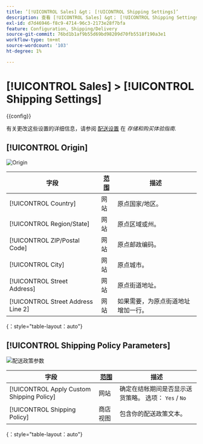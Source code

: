 ```yaml
---
title: ’[!UICONTROL Sales] &gt； [!UICONTROL Shipping Settings]’
description: 查看 [!UICONTROL Sales] &gt； [!UICONTROL Shipping Settings] 商务管理员页面。
exl-id: d7d46946-f8c9-4714-96c3-2173e28f7bfa
feature: Configuration, Shipping/Delivery
source-git-commit: 76bd1b1af9b55d69bd98209d70fb5518f190a3e1
workflow-type: tm+mt
source-wordcount: '103'
ht-degree: 1%

---
```


# [!UICONTROL Sales] > [!UICONTROL Shipping Settings]

{{config}}

有关更改这些设置的详细信息，请参阅 [配送设置](../../stores-purchase/shipping-settings.md) 在 _存储和购买体验指南_.

## [!UICONTROL Origin]

![Origin](./assets/shipping-settings-origin.png)<!-- zoom -->

| 字段 | [范围](../../getting-started/websites-stores-views.md#scope-settings) | 描述 |
|--- |--- |--- |
| [!UICONTROL Country] | 网站 | 原点国家/地区。 |
| [!UICONTROL Region/State] | 网站 | 原点区域或州。 |
| [!UICONTROL ZIP/Postal Code] | 网站 | 原点邮政编码。 |
| [!UICONTROL City] | 网站 | 原点城市。 |
| [!UICONTROL Street Address] | 网站 | 原点街道地址。 |
| [!UICONTROL Street Address Line 2] | 网站 | 如果需要，为原点街道地址增加一行。 |

{：style=&quot;table-layout：auto&quot;}

## [!UICONTROL Shipping Policy Parameters]

![配送政策参数](./assets/shipping-settings-shipping-policy-parameters.png)<!-- zoom -->

| 字段 | [范围](../../getting-started/websites-stores-views.md#scope-settings) | 描述 |
|--- |--- |--- |
| [!UICONTROL Apply Custom Shipping Policy] | 网站 | 确定在结帐期间是否显示送货策略。 选项： `Yes` / `No` |
| [!UICONTROL Shipping Policy] | 商店视图 | 包含你的配送政策文本。 |

{：style=&quot;table-layout：auto&quot;}
